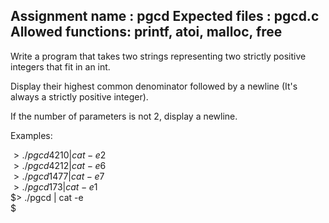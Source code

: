 Assignment name  : pgcd
Expected files   : pgcd.c
Allowed functions: printf, atoi, malloc, free
--------------------------------------------------------------------------------

Write a program that takes two strings representing two strictly positive
integers that fit in an int.

Display their highest common denominator followed by a newline (It's always a
strictly positive integer).

If the number of parameters is not 2, display a newline.

Examples:

$> ./pgcd 42 10 | cat -e  
2$  
$> ./pgcd 42 12 | cat -e  
6$  
$> ./pgcd 14 77 | cat -e  
7$  
$> ./pgcd 17 3 | cat -e  
1$  
$> ./pgcd | cat -e  
$
